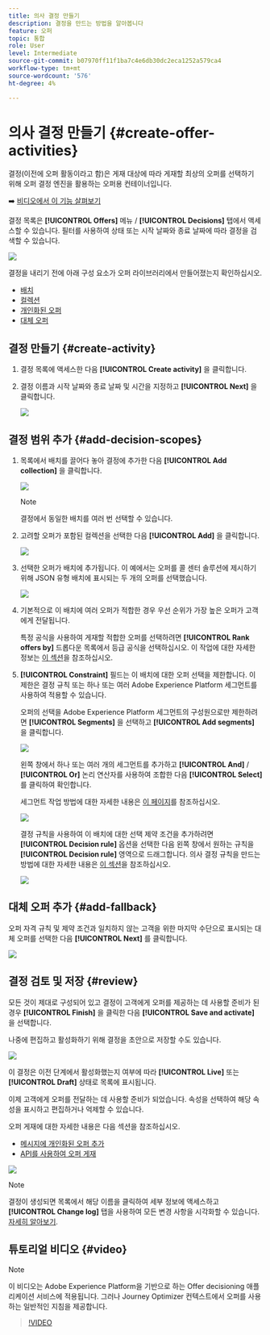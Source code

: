 ```yaml
---
title: 의사 결정 만들기
description: 결정을 만드는 방법을 알아봅니다
feature: 오퍼
topic: 통합
role: User
level: Intermediate
source-git-commit: b07970ff11f1ba7c4e6db30dc2eca1252a579ca4
workflow-type: tm+mt
source-wordcount: '576'
ht-degree: 4%

---
```


# 의사 결정 만들기 {#create-offer-activities}

결정(이전에 오퍼 활동이라고 함)은 게재 대상에 따라 게재할 최상의 오퍼를 선택하기 위해 오퍼 결정 엔진을 활용하는 오퍼용 컨테이너입니다.

➡️ [비디오에서 이 기능 살펴보기](#video)

결정 목록은 **[!UICONTROL Offers]** 메뉴 / **[!UICONTROL Decisions]** 탭에서 액세스할 수 있습니다. 필터를 사용하여 상태 또는 시작 날짜와 종료 날짜에 따라 결정을 검색할 수 있습니다.

![](../../assets/activities-list.png)

결정을 내리기 전에 아래 구성 요소가 오퍼 라이브러리에서 만들어졌는지 확인하십시오.

* [배치](../offer-library/creating-placements.md)
* [컬렉션](../offer-library/creating-collections.md)
* [개인화된 오퍼](../offer-library/creating-personalized-offers.md)
* [대체 오퍼](../offer-library/creating-fallback-offers.md)

## 결정 만들기 {#create-activity}

1. 결정 목록에 액세스한 다음 **[!UICONTROL Create activity]** 을 클릭합니다.

1. 결정 이름과 시작 날짜와 종료 날짜 및 시간을 지정하고 **[!UICONTROL Next]** 을 클릭합니다.

   ![](../../assets/activities-name.png)

## 결정 범위 추가 {#add-decision-scopes}

1. 목록에서 배치를 끌어다 놓아 결정에 추가한 다음 **[!UICONTROL Add collection]** 을 클릭합니다.

   ![](../../assets/activities-placement.png)

   >[!NOTE]
   >
   >결정에서 동일한 배치를 여러 번 선택할 수 있습니다.

1. 고려할 오퍼가 포함된 컬렉션을 선택한 다음 **[!UICONTROL Add]** 을 클릭합니다.

   ![](../../assets/activities-collection.png)

1. 선택한 오퍼가 배치에 추가됩니다. 이 예에서는 오퍼를 콜 센터 솔루션에 제시하기 위해 JSON 유형 배치에 표시되는 두 개의 오퍼를 선택했습니다.

   ![](../../assets/offers-added.png)

1. 기본적으로 이 배치에 여러 오퍼가 적합한 경우 우선 순위가 가장 높은 오퍼가 고객에게 전달됩니다.

   특정 공식을 사용하여 게재할 적합한 오퍼를 선택하려면 **[!UICONTROL Rank offers by]** 드롭다운 목록에서 등급 공식을 선택하십시오. 이 작업에 대한 자세한 정보는 [이 섹션](../offer-activities/configure-offer-selection.md)을 참조하십시오.

1. **[!UICONTROL Constraint]** 필드는 이 배치에 대한 오퍼 선택을 제한합니다. 이 제한은 결정 규칙 또는 하나 또는 여러 Adobe Experience Platform 세그먼트를 사용하여 적용할 수 있습니다.

   오퍼의 선택을 Adobe Experience Platform 세그먼트의 구성원으로만 제한하려면 **[!UICONTROL Segments]** 을 선택하고 **[!UICONTROL Add segments]** 을 클릭합니다.

   ![](../../assets/activity_constraint_segment.png)

   왼쪽 창에서 하나 또는 여러 개의 세그먼트를 추가하고 **[!UICONTROL And]** / **[!UICONTROL Or]** 논리 연산자를 사용하여 조합한 다음 **[!UICONTROL Select]** 를 클릭하여 확인합니다.

   세그먼트 작업 방법에 대한 자세한 내용은 [이 페이지](../../segment/about-segments.md)를 참조하십시오.

   ![](../../assets/activity_constraint_segment2.png)

   결정 규칙을 사용하여 이 배치에 대한 선택 제약 조건을 추가하려면 **[!UICONTROL Decision rule]** 옵션을 선택한 다음 왼쪽 창에서 원하는 규칙을 **[!UICONTROL Decision rule]** 영역으로 드래그합니다. 의사 결정 규칙을 만드는 방법에 대한 자세한 내용은 [이 섹션](../offer-library/creating-decision-rules.md)을 참조하십시오.

   ![](../../assets/activity_constraint_rule.png)

## 대체 오퍼 추가 {#add-fallback}

오퍼 자격 규칙 및 제약 조건과 일치하지 않는 고객을 위한 마지막 수단으로 표시되는 대체 오퍼를 선택한 다음 **[!UICONTROL Next]** 를 클릭합니다.

![](../../assets/add-fallback-offer.png)

## 결정 검토 및 저장 {#review}

모든 것이 제대로 구성되어 있고 결정이 고객에게 오퍼를 제공하는 데 사용할 준비가 된 경우 **[!UICONTROL Finish]** 을 클릭한 다음 **[!UICONTROL Save and activate]** 을 선택합니다.

나중에 편집하고 활성화하기 위해 결정을 초안으로 저장할 수도 있습니다.

![](../../assets/save-activities.png)

이 결정은 이전 단계에서 활성화했는지 여부에 따라 **[!UICONTROL Live]** 또는 **[!UICONTROL Draft]** 상태로 목록에 표시됩니다.

이제 고객에게 오퍼를 전달하는 데 사용할 준비가 되었습니다. 속성을 선택하여 해당 속성을 표시하고 편집하거나 억제할 수 있습니다.

오퍼 게재에 대한 자세한 내용은 다음 섹션을 참조하십시오.

* [메시지에 개인화된 오퍼 추가](../../deliver-personalized-offers.md)
* [API를 사용하여 오퍼 게재](../api-reference/decisions-api/deliver-offers.md)

![](../../assets/activities-created.png)

>[!NOTE]
>
>결정이 생성되면 목록에서 해당 이름을 클릭하여 세부 정보에 액세스하고 **[!UICONTROL Change log]** 탭을 사용하여 모든 변경 사항을 시각화할 수 있습니다. [자세히 알아보기](../get-started/user-interface.md#changes-log).

## 튜토리얼 비디오 {#video}

>[!NOTE]
>
>이 비디오는 Adobe Experience Platform을 기반으로 하는 Offer decisioning 애플리케이션 서비스에 적용됩니다. 그러나 Journey Optimizer 컨텍스트에서 오퍼를 사용하는 일반적인 지침을 제공합니다.

>[!VIDEO](https://video.tv.adobe.com/v/329606?quality=12)
